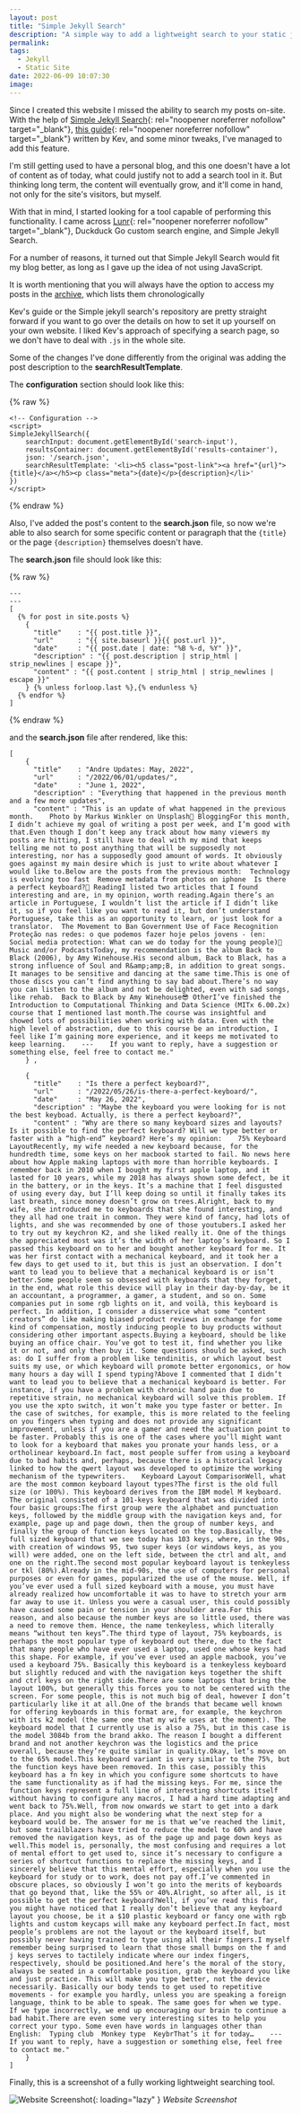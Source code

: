 ```yaml
---
layout: post
title: "Simple Jekyll Search"
description: "A simple way to add a lightweight search to your static jekyll site"
permalink: 
tags:
  - Jekyll
  - Static Site
date: 2022-06-09 10:07:30
image:
---
```


Since I created this website I missed the ability to search my posts on-site. With the help of [Simple Jekyll Search](https://github.com/christian-fei/Simple-Jekyll-Search/){: rel="noopener noreferrer nofollow" target="_blank"}, [this guide](https://kevquirk.com/how-to-add-search-jekyll/){: rel="noopener noreferrer nofollow" target="_blank"} written by Kev, and some minor tweaks, I've managed to add this feature.

I'm still getting used to have a personal blog, and this one doesn't have a lot of content as of today, what could justify not to add a search tool in it. But thinking long term, the content will eventually grow, and it'll come in hand, not only for the site's visitors, but myself.

With that in mind, I started looking for a tool capable of performing this functionality. I came across [Lunr](https://lunrjs.com/guides/getting_started.html){: rel="noopener noreferrer nofollow" target="_blank"}, Duckduck Go custom search engine, and Simple Jekyll Search.

For a number of reasons, it turned out that Simple Jekyll Search would fit my blog better, as long as I gave up the idea of not using JavaScript. 


It is worth mentioning that you will always have the option to access my posts in the [archive](/archive), which lists them chronologically

Kev's guide or the Simple jekyll search's repository are pretty straight forward if you want to go over the details on how to set it up yourself on your own website. I liked Kev's approach of specifying a search page, so we don't have to deal with `.js` in the whole site.

Some of the changes I've done differently from the original was adding the post description to the **searchResultTemplate**.

The **configuration** section should look like this:

{% raw %}
```
<!-- Configuration -->
<script>
SimpleJekyllSearch({
    searchInput: document.getElementById('search-input'),
    resultsContainer: document.getElementById('results-container'),
    json: '/search.json',
    searchResultTemplate: '<li><h5 class="post-link"><a href="{url}">{title}</a></h5><p class="meta">{date}</p>{description}</li>'
})
</script>
```
{% endraw %}

Also, I've added the post's content to the **search.json** file, so  now we're able to also search for some specific content or paragraph that the `{title}` or the page `{description}` themselves doesn't have.


The **search.json** file should look like this:

{% raw %}
```
---
---
[
  {% for post in site.posts %}
    {
      "title"    : "{{ post.title }}",
      "url"      : "{{ site.baseurl }}{{ post.url }}",
      "date"     : "{{ post.date | date: "%B %-d, %Y" }}",
      "description" : "{{ post.description | strip_html | strip_newlines | escape }}",
      "content" : "{{ post.content | strip_html | strip_newlines | escape }}"
    } {% unless forloop.last %},{% endunless %}
  {% endfor %}
]
```
{% endraw %}

and the **search.json** file after rendered, like this:

```
[
    {
      "title"    : "Andre Updates: May, 2022",
      "url"      : "/2022/06/01/updates/",
      "date"     : "June 1, 2022",
      "description" : "Everything that happened in the previous month and a few more updates",
      "content" : "This is an update of what happened in the previous month.    Photo by Markus Winkler on Unsplash📝 BloggingFor this month, I didn’t achieve my goal of writing a post per week, and I’m good with that.Even though I don’t keep any track about how many viewers my posts are hitting, I still have to deal with my mind that keeps telling me not to post anything that will be supposedly not interesting, nor has a supposedly good amount of words. It obviously goes against my main desire which is just to write about whatever I would like to.Below are the posts from the previous month:  Technology is evolving too fast  Remove metadata from photos on iphone  Is there a perfect keyboard?📖 ReadingI listed two articles that I found interesting and are, in my opinion, worth reading.Again there’s an article in Portuguese, I wouldn’t list the article if I didn’t like it, so if you feel like you want to read it, but don’t understand Portuguese, take this as an opportunity to learn, or just look for a translator.  The Movement to Ban Government Use of Face Recognition  Proteção nas redes: o que podemos fazer hoje pelos jovens - (en: Social media protection: What can we do today for the young people)🎵 Music and/or PodcastsToday, my recommendation is the album Back to Black (2006), by Amy Winehouse.His second album, Back to Black, has a strong influence of Soul and R&amp;amp;B, in addition to great songs. It manages to be sensitive and dancing at the same time.This is one of those discs you can’t find anything to say bad about.There’s no way you can listen to the album and not be delighted, even with sad songs, like rehab.  Back to Black by Amy Winehouse😎 OtherI’ve finished the Introduction to Computational Thinking and Data Science (MITx 6.00.2x) course that I mentioned last month.The course was insightful and showed lots of possibilities when working with data. Even with the high level of abstraction, due to this course be an introduction, I feel like I’m gaining more experience, and it keeps me motivated to keep learning.    ---    If you want to reply, have a suggestion or something else, feel free to contact me."
    } ,
  
    {
      "title"    : "Is there a perfect keyboard?",
      "url"      : "/2022/05/26/is-there-a-perfect-keyboard/",
      "date"     : "May 26, 2022",
      "description" : "Maybe the keyboard you were looking for is not the best keyboad. Actually, is there a perfect keyboard?",
      "content" : "Why are there so many keyboard sizes and layouts? Is it possible to find the perfect keyboard? Will we type better or faster with a “high-end” keyboard? Here’s my opinion:    75% Keyboard LayoutRecently, my wife needed a new keyboard because, for the hundredth time, some keys on her macbook started to fail. No news here about how Apple making laptops with more than horrible keyboards. I remember back in 2010 when I bought my first apple laptop, and it lasted for 10 years, while my 2018 has always shown some defect, be it in the battery, or in the keys. It’s a machine that I feel disgusted of using every day, but I’ll keep doing so until it finally takes its last breath, since money doesn’t grow on trees.Alright, back to my wife, she introduced me to keyboards that she found interesting, and they all had one trait in common. They were kind of fancy, had lots of lights, and she was recommended by one of those youtubers.I asked her to try out my keychron K2, and she liked really it. One of the things she appreciated most was it’s the width of her laptop’s keyboard. So I passed this keyboard on to her and bought another keyboard for me. It was her first contact with a mechanical keyboard, and it took her a few days to get used to it, but this is just an observation. I don’t want to lead you to believe that a mechanical keyboard is or isn’t better.Some people seem so obsessed with keyboards that they forget, in the end, what role this device will play in their day-by-day, be it an accountant, a programmer, a gamer, a student, and so on. Some companies put in some rgb lights on it, and voilà, this keyboard is perfect. In addition, I consider a disservice what some “content creators” do like making biased product reviews in exchange for some kind of compensation, mostly inducing people to buy products without considering other important aspects.Buying a keyboard, should be like buying an office chair. You’ve got to test it, find whether you like it or not, and only then buy it. Some questions should be asked, such as: do I suffer from a problem like tendinitis, or which layout best suits my use, or which keyboard will promote better ergonomics, or how many hours a day will I spend typing?Above I commented that I didn’t want to lead you to believe that a mechanical keyboard is better. For instance, if you have a problem with chronic hand pain due to repetitive strain, no mechanical keyboard will solve this problem. If you use the xpto switch, it won’t make you type faster or better. In the case of switches, for example, this is more related to the feeling on you fingers when typing and does not provide any significant improvement, unless if you are a gamer and need the actuation point to be faster. Probably this is one of the cases where you’ll might want to look for a keyboard that makes you pronate your hands less, or a ortholinear keyboard.In fact, most people suffer from using a keyboard due to bad habits and, perhaps, because there is a historical legacy linked to how the qwert layout was developed to optimize the working mechanism of the typewriters.    Keyboard Layout ComparisonWell, what are the most common keyboard layout types?The first is the old full size (or 100%). This keyboard derives from the IBM model M keyboard. The original consisted of a 101-keys keyboard that was divided into four basic groups:The first group were the alphabet and punctuation keys, followed by the middle group with the navigation keys and, for example, page up and page down, then the group of number keys, and finally the group of function keys located on the top.Basically, the full sized keyboard that we see today has 103 keys, where, in the 90s, with creation of windows 95, two super keys (or windows keys, as you will) were added, one on the left side, between the ctrl and alt, and one on the right.The second most popular keyboard layout is tenkeyless or tkl (80%).Already in the mid-90s, the use of computers for personal purposes or even for games, popularized the use of the mouse. Well, if you’ve ever used a full sized keyboard with a mouse, you must have already realized how uncomfortable it was to have to stretch your arm far away to use it. Unless you were a casual user, this could possibly have caused some pain or tension in your shoulder area.For this reason, and also because the number keys are so little used, there was a need to remove them. Hence, the name tenkeyless, which literally means “without ten keys”.The third type of layout, 75% keyboards, is perhaps the most popular type of keyboard out there, due to the fact that many people who have ever used a laptop, used one whose keys had this shape. For example, if you’ve ever used an apple macbook, you’ve used a keyboard 75%. Basically this keyboard is a tenkeyless keyboard but slightly reduced and with the navigation keys together the shift and ctrl keys on the right side.There are some laptops that bring the layout 100%, but generally this forces you to not be centered with the screen. For some people, this is not much big of deal, however I don’t particularly like it at all.One of the brands that became well known for offering keyboards in this format are, for example, the keychron with its k2 model (the same one that my wife uses at the moment). The keyboard model that I currently use is also a 75%, but in this case is the model 3084b from the brand akko. The reason I bought a different brand and not another keychron was the logistics and the price overall, because they’re quite similar in quality.Okay, let’s move on to the 65% model.This keyboard variant is very similar to the 75%, but the function keys have been removed. In this case, possibly this keyboard has a fn key in which you configure some shortcuts to have the same functionality as if had the missing keys. For me, since the function keys represent a full line of interesting shortcuts itself without having to configure any macros, I had a hard time adapting and went back to 75%.Well, from now onwards we start to get into a dark place. And you might also be wondering what the next step for a keyboard would be. The answer for me is that we’ve reached the limit, but some trailblazers have tried to reduce the model to 60% and have removed the navigation keys, as of the page up and page down keys as well.This model is, personally, the most confusing and requires a lot of mental effort to get used to, since it’s necessary to configure a series of shortcut functions to replace the missing keys, and I sincerely believe that this mental effort, especially when you use the keyboard for study or to work, does not pay off.I’ve commented in obscure places, so obviously I won’t go into the merits of keyboards that go beyond that, like the 55% or 40%.Alright, so after all, is it possible to get the perfect keyboard?Well, if you’ve read this far, you might have noticed that I really don’t believe that any keyboard layout you choose, be it a $10 plastic keyboard or fancy one with rgb lights and custom keycaps will make any keyboard perfect.In fact, most people’s problems are not the layout or the keyboard itself, but possibly never having trained to type using all their fingers.I myself remember being surprised to learn that those small bumps on the f and j keys serves to tactilely indicate where our index fingers, respectively, should be positioned.And here’s the moral of the story, always be seated in a comfortable position, grab the keyboard you like and just practice. This will make you type better, not the device necessarily. Basically our body tends to get used to repetitive movements - for example you hardly, unless you are speaking a foreign language, think to be able to speak. The same goes for when we type. If we type incorrectly, we end up encouraging our brain to continue a bad habit.There are even some very interesting sites to help you correct your typo. Some even have words in languages other than English:  Typing club  Monkey type  KeybrThat’s it for today…    ---    If you want to reply, have a suggestion or something else, feel free to contact me."
    }
]
```

Finally, this is a screenshot of a fully working lightweight searching tool.

![Website Screenshot](/assets/images/general/A6F3D3B5-BF82-46C5-B978-FBF241C1FA99.webp){: loading="lazy" }
*Website Screenshot*

